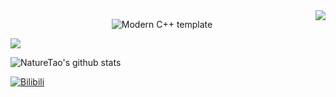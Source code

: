 <img align="right" src="https://count.getloli.com/get/@:NatureTao?theme=rule34"/>

<div id="title" align=center>
  
![Modern C++ template][github-sub-title:img]

</div>

[![](https://activity-graph.herokuapp.com/graph?username=NatureTao&theme=dracula)](https://github.com/ashutosh00710/github-readme-activity-graph)

![NatureTao's github stats](https://github-readme-stats.vercel.app/api?username=NatureTao&show_icons=true&theme=tokyonight)

[![Bilibili](https://img.shields.io/badge/video-Bilibili-pink)](https://space.bilibili.com/190861522)

[github-sub-title:img]: https://readme-typing-svg.herokuapp.com?font=Segoe+Script&center=true&lines=NatureTao~.
